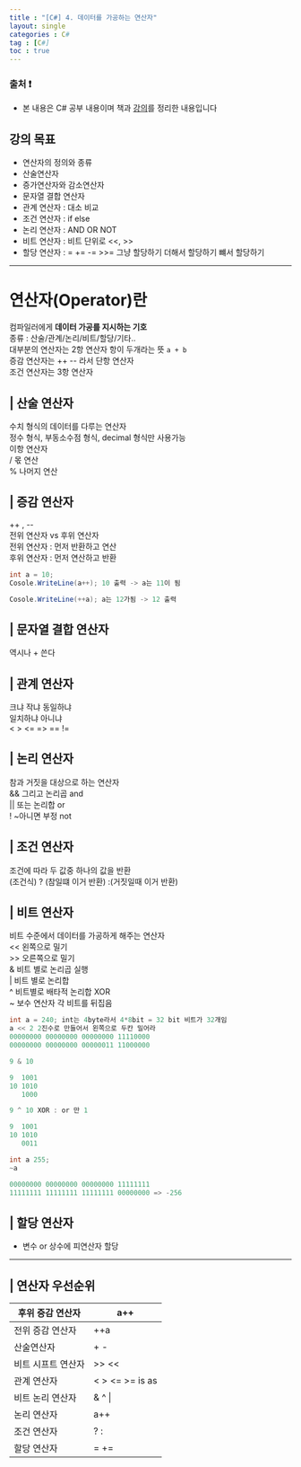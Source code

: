 ```yaml
---
title : "[C#] 4. 데이터를 가공하는 연산자"
layout: single
categories : C#
tag : [C#]
toc : true
---
```

### 출처 :exclamation:
- 본 내용은 C# 공부 내용이며 책과 [강의](https://www.youtube.com/playlist?list=PLVsNizTWUw7Eye-a7CY7f1zeLWJNWe163)를 정리한 내용입니다

## 강의 목표
- 연산자의 정의와 종류
- 산술연산자
- 증가연산자와 감소연산자
- 문자열 결합 연산자
- 관계 연산자 : 대소 비교
- 조건 연산자 : if else
- 논리 연산자 : AND OR NOT
- 비트 연산자 : 비트 단위로  <<, >>
- 할당 연산자 : = += -= >>= 그냥 할당하기 더해서 할당하기 뺴서 할당하기

*************************

# 연산자(Operator)란
컴파일러에게 **데이터 가공를 지시하는 기호**  
종류 : 산술/관계/논리/비트/할당/기타..   
대부분의 연산자는 2항 연산자 항이 두개라는 뜻 ```a + b```  
증감 연산자는 ++ -- 라서 단항 연산자    
조건 연산자는 3항 연산자    

## | 산술 연산자
수치 형식의 데이터를 다루는 연산자     
정수 형식, 부동소수점 형식, decimal 형식만 사용가능     
이항 연산자     
/  몫 연산     
% 나머지 연산  

## | 증감 연산자
++ , --  
전위 연산자 vs 후위 연산자  
전위 연산자 : 먼저 반환하고 연산   
후위 연산자 : 먼저 연산하고 반환

```c#
int a = 10;
Cosole.WriteLine(a++); 10 출력 -> a는 11이 됨

Cosole.WriteLine(++a); a는 12가됨 -> 12 출력
```

## | 문자열 결합 연산자
역시나 + 쓴다

## | 관계 연산자
크냐 작냐 동일하냐  
일치하냐 아니냐  
< > <= => == !=  
 
## | 논리 연산자 
참과 거짓을 대상으로 하는 연산자  
&& 그리고 논리곱 and  
|| 또는 논리합 or   
! ~아니면 부정 not  

## | 조건 연산자
조건에 따라 두 값중 하나의 값을 반환  
(조건식) ? (참일떄 이거 반환) :(거짓일때 이거 반환)

## | 비트 연산자
비트 수준에서 데이터를 가공하게 해주는 연산자  
<< 왼쪽으로 밀기  
\>> 오른쪽으로 밀기  
& 비트 별로 논리곱 실행  
| 비트 별로 논리합  
^ 비트별로 배타적 논리합 XOR  
~ 보수 연산자 각 비트를 뒤집음

```c#
int a = 240; int는 4byte라서 4*8bit = 32 bit 비트가 32개임
a << 2 2진수로 만들어서 왼쪽으로 두칸 밀어라
00000000 00000000 00000000 11110000
00000000 00000000 00000011 11000000
```

```c#
9 & 10

9  1001
10 1010
   1000
```

```c#
9 ^ 10 XOR : or 만 1

9  1001
10 1010
   0011
```

```c#
int a 255;
~a

00000000 00000000 00000000 11111111
11111111 11111111 11111111 00000000 => -256
```

## | 할당 연산자
- 변수 or 상수에 피연산자 할당

*******************
## | 연산자 우선순위

| 후위 증감 연산자 | a++ |
|---|---|
| 전위 증감 연산자 | ++a |
| 산술연산자 | + -  |
| 비트 시프트 연산자 | >> << |
| 관계 연산자 | < > <= >= is as |
| 비트 논리 연산자 | & ^ \|  |
| 논리 연산자 | a++ |
| 조건 연산자 | ? : |
| 할당 연산자 | = += |
